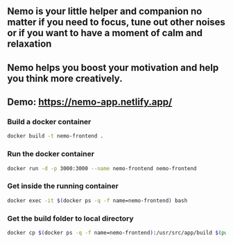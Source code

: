 ## Nemo is your little helper and companion no matter if you need to focus, tune out other noises or if you want to have a moment of calm and relaxation

## Nemo helps you boost your motivation and help you think more creatively.

## Demo: https://nemo-app.netlify.app/

### Build a docker container
```bash
docker build -t nemo-frontend .
```

### Run the docker container
```bash
docker run -d -p 3000:3000 --name nemo-frontend nemo-frontend
```

### Get inside the running container
```bash
docker exec -it $(docker ps -q -f name=nemo-frontend) bash
```

### Get the build folder to local directory
```bash
docker cp $(docker ps -q -f name=nemo-frontend):/usr/src/app/build $(pwd)
```
 